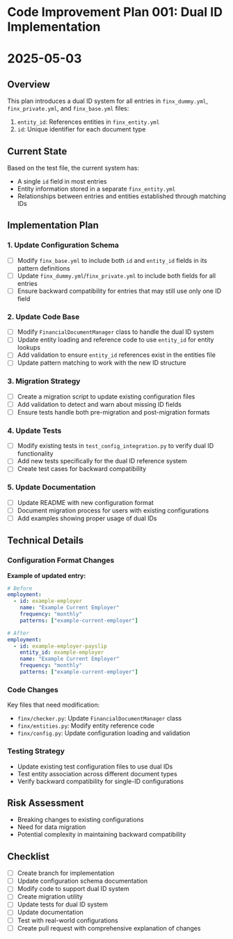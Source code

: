 # Code Improvement Plan 001: Dual ID Implementation

# 2025-05-03

## Overview

This plan introduces a dual ID system for all entries in `finx_dummy.yml`, `finx_private.yml`, and `finx_base.yml` files:
1. `entity_id`: References entities in `finx_entity.yml`
2. `id`: Unique identifier for each document type

## Current State

Based on the test file, the current system has:
- A single `id` field in most entries
- Entity information stored in a separate `finx_entity.yml`
- Relationships between entries and entities established through matching IDs

## Implementation Plan

### 1. Update Configuration Schema

- [ ] Modify `finx_base.yml` to include both `id` and `entity_id` fields in its pattern definitions
- [ ] Update `finx_dummy.yml`/`finx_private.yml` to include both fields for all entries
- [ ] Ensure backward compatibility for entries that may still use only one ID field

### 2. Update Code Base

- [ ] Modify `FinancialDocumentManager` class to handle the dual ID system
- [ ] Update entity loading and reference code to use `entity_id` for entity lookups
- [ ] Add validation to ensure `entity_id` references exist in the entities file
- [ ] Update pattern matching to work with the new ID structure

### 3. Migration Strategy

- [ ] Create a migration script to update existing configuration files
- [ ] Add validation to detect and warn about missing ID fields
- [ ] Ensure tests handle both pre-migration and post-migration formats

### 4. Update Tests

- [ ] Modify existing tests in `test_config_integration.py` to verify dual ID functionality
- [ ] Add new tests specifically for the dual ID reference system
- [ ] Create test cases for backward compatibility

### 5. Update Documentation

- [ ] Update README with new configuration format
- [ ] Document migration process for users with existing configurations
- [ ] Add examples showing proper usage of dual IDs

## Technical Details

### Configuration Format Changes

**Example of updated entry:**
```yaml
# Before
employment:
  - id: example-employer
    name: "Example Current Employer"
    frequency: "monthly"
    patterns: ["example-current-employer"]

# After
employment:
  - id: example-employer-payslip
    entity_id: example-employer
    name: "Example Current Employer"
    frequency: "monthly"
    patterns: ["example-current-employer"]
```

### Code Changes

Key files that need modification:
- `finx/checker.py`: Update `FinancialDocumentManager` class
- `finx/entities.py`: Modify entity reference code
- `finx/config.py`: Update configuration loading and validation

### Testing Strategy

- Update existing test configuration files to use dual IDs
- Test entity association across different document types
- Verify backward compatibility for single-ID configurations

## Risk Assessment

- Breaking changes to existing configurations
- Need for data migration
- Potential complexity in maintaining backward compatibility

## Checklist

- [ ] Create branch for implementation
- [ ] Update configuration schema documentation
- [ ] Modify code to support dual ID system
- [ ] Create migration utility
- [ ] Update tests for dual ID system
- [ ] Update documentation
- [ ] Test with real-world configurations
- [ ] Create pull request with comprehensive explanation of changes 